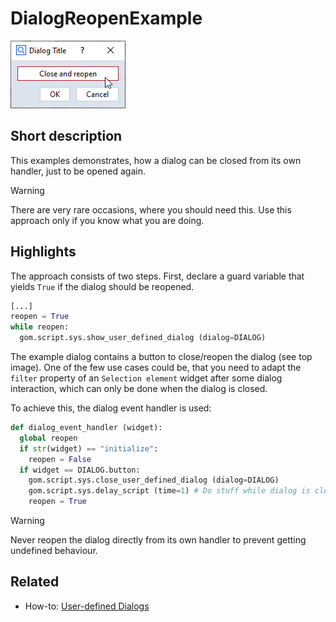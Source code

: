 # DialogReopenExample

![](dialog_reopen_example.jpg)

## Short description

This examples demonstrates, how a dialog can be closed from its own handler, just to be opened again.

> [!WARNING]
> There are very rare occasions, where you should need this. Use this approach only if you know what you are doing.

## Highlights

The approach consists of two steps. First, declare a guard variable that yields `True` if the dialog should be reopened.

```python
[...]
reopen = True
while reopen:
  gom.script.sys.show_user_defined_dialog (dialog=DIALOG)
```

The example dialog contains a button to close/reopen the dialog (see top image). One of the few use cases could be, that you need to adapt the `filter` property of an `Selection element` widget after some dialog interaction, which can only be done when the dialog is closed.

To achieve this, the dialog event handler is used:

```python
def dialog_event_handler (widget):
  global reopen
  if str(widget) == "initialize":
    reopen = False
  if widget == DIALOG.button:
    gom.script.sys.close_user_defined_dialog (dialog=DIALOG)
    gom.script.sys.delay_script (time=1) # Do stuff while dialog is closed
    reopen = True
```

> [!WARNING]
> Never reopen the dialog directly from its own handler to prevent getting undefined behaviour.

## Related

* How-to: [User-defined Dialogs](https://zeiss.github.io/zeiss-inspect-app-api/2025/howtos/python_api_introduction/user_defined_dialogs.html)

